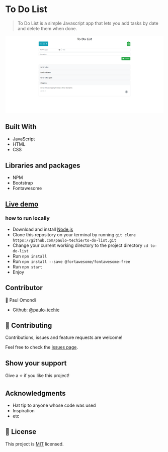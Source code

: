 # To Do List

> To Do List is a simple Javascript app that lets you add tasks by date and delete them when done.


![](screenshot.png)

## Built With

- JavaScript
- HTML
- CSS

## Libraries and packages

- NPM
- Bootstrap
- Fontawesome


## [Live demo](https://raw.githack.com/paulo-techie/to-do-list/feature-todos/index.html)

### how to run locally

- Download and install [Node.js](https://nodejs.org/en/download/)
- Clone this repository on your terminal by running `git clone https://github.com/paulo-techie/to-do-list.git`
- Change your current working directory to the project directory `cd to-do-list`
- Run `npm install`
- Run `npm install --save @fortawesome/fontawesome-free`
- Run `npm start`
- Enjoy


## Contributor

👤 Paul Omondi

- Github: [@paulo-techie](https://github.com/paulo-techie)


## 🤝 Contributing

Contributions, issues and feature requests are welcome!

Feel free to check the [issues page](../../issues/).


## Show your support

Give a ⭐️ if you like this project!


## Acknowledgments

- Hat tip to anyone whose code was used
- Inspiration
- etc


## 📝 License

This project is  [MIT](./MIT.md) licensed.
